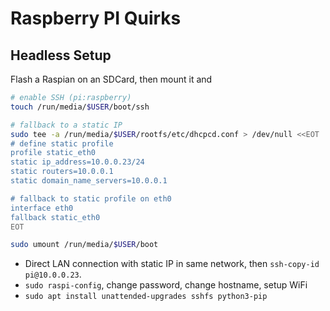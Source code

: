 # Raspberry PI Quirks

## Headless Setup
Flash a Raspian on an SDCard, then mount it and
```bash
# enable SSH (pi:raspberry)
touch /run/media/$USER/boot/ssh

# fallback to a static IP
sudo tee -a /run/media/$USER/rootfs/etc/dhcpcd.conf > /dev/null <<EOT
# define static profile
profile static_eth0
static ip_address=10.0.0.23/24
static routers=10.0.0.1
static domain_name_servers=10.0.0.1

# fallback to static profile on eth0
interface eth0
fallback static_eth0
EOT

sudo umount /run/media/$USER/boot
```
* Direct LAN connection with static IP in same network, then `ssh-copy-id pi@10.0.0.23`.   
* `sudo raspi-config`, change password, change hostname, setup WiFi
* `sudo apt install unattended-upgrades sshfs python3-pip`
